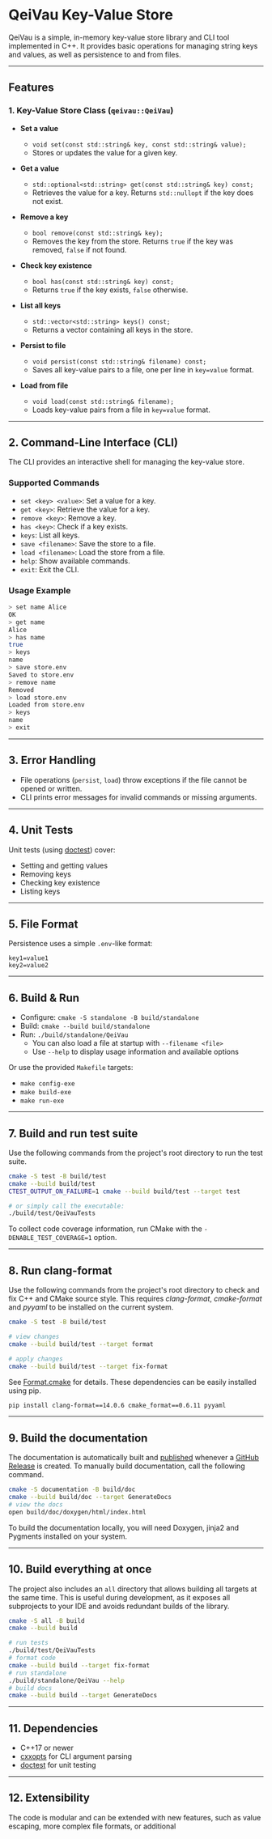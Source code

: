 # QeiVau Key-Value Store

QeiVau is a simple, in-memory key-value store library and CLI tool implemented in C++. It provides basic operations for managing string keys and values, as well as persistence to and from files.

---

## Features

### 1. Key-Value Store Class (`qeivau::QeiVau`)

- **Set a value**

  - `void set(const std::string& key, const std::string& value);`
  - Stores or updates the value for a given key.

- **Get a value**

  - `std::optional<std::string> get(const std::string& key) const;`
  - Retrieves the value for a key. Returns `std::nullopt` if the key does not exist.

- **Remove a key**

  - `bool remove(const std::string& key);`
  - Removes the key from the store. Returns `true` if the key was removed, `false` if not found.

- **Check key existence**

  - `bool has(const std::string& key) const;`
  - Returns `true` if the key exists, `false` otherwise.

- **List all keys**

  - `std::vector<std::string> keys() const;`
  - Returns a vector containing all keys in the store.

- **Persist to file**

  - `void persist(const std::string& filename) const;`
  - Saves all key-value pairs to a file, one per line in `key=value` format.

- **Load from file**
  - `void load(const std::string& filename);`
  - Loads key-value pairs from a file in `key=value` format.

---

## 2. Command-Line Interface (CLI)

The CLI provides an interactive shell for managing the key-value store.

### Supported Commands

- `set <key> <value>`: Set a value for a key.
- `get <key>`: Retrieve the value for a key.
- `remove <key>`: Remove a key.
- `has <key>`: Check if a key exists.
- `keys`: List all keys.
- `save <filename>`: Save the store to a file.
- `load <filename>`: Load the store from a file.
- `help`: Show available commands.
- `exit`: Exit the CLI.

### Usage Example

```sh
> set name Alice
OK
> get name
Alice
> has name
true
> keys
name
> save store.env
Saved to store.env
> remove name
Removed
> load store.env
Loaded from store.env
> keys
name
> exit
```

---

## 3. Error Handling

- File operations (`persist`, `load`) throw exceptions if the file cannot be opened or written.
- CLI prints error messages for invalid commands or missing arguments.

---

## 4. Unit Tests

Unit tests (using [doctest](https://github.com/doctest/doctest)) cover:

- Setting and getting values
- Removing keys
- Checking key existence
- Listing keys

---

## 5. File Format

Persistence uses a simple `.env`-like format:

```
key1=value1
key2=value2
```

---

## 6. Build & Run

- Configure: `cmake -S standalone -B build/standalone`
- Build: `cmake --build build/standalone`
- Run: `./build/standalone/QeiVau`
  - You can also load a file at startup with `--filename <file>`
  - Use `--help` to display usage information and available options

Or use the provided `Makefile` targets:

- `make config-exe`
- `make build-exe`
- `make run-exe`

---

## 7. Build and run test suite

Use the following commands from the project's root directory to run the test suite.

```bash
cmake -S test -B build/test
cmake --build build/test
CTEST_OUTPUT_ON_FAILURE=1 cmake --build build/test --target test

# or simply call the executable:
./build/test/QeiVauTests
```

To collect code coverage information, run CMake with the `-DENABLE_TEST_COVERAGE=1` option.

---

## 8. Run clang-format

Use the following commands from the project's root directory to check and fix C++ and CMake source style.
This requires _clang-format_, _cmake-format_ and _pyyaml_ to be installed on the current system.

```bash
cmake -S test -B build/test

# view changes
cmake --build build/test --target format

# apply changes
cmake --build build/test --target fix-format
```

See [Format.cmake](https://github.com/TheLartians/Format.cmake) for details.
These dependencies can be easily installed using pip.

```bash
pip install clang-format==14.0.6 cmake_format==0.6.11 pyyaml
```

---

## 9. Build the documentation

The documentation is automatically built and [published](https://thelartians.github.io/ModernCppStarter) whenever a [GitHub Release](https://help.github.com/en/github/administering-a-repository/managing-releases-in-a-repository) is created.
To manually build documentation, call the following command.

```bash
cmake -S documentation -B build/doc
cmake --build build/doc --target GenerateDocs
# view the docs
open build/doc/doxygen/html/index.html
```

To build the documentation locally, you will need Doxygen, jinja2 and Pygments installed on your system.

-----

## 10. Build everything at once

The project also includes an `all` directory that allows building all targets at the same time.
This is useful during development, as it exposes all subprojects to your IDE and avoids redundant builds of the library.

```bash
cmake -S all -B build
cmake --build build

# run tests
./build/test/QeiVauTests
# format code
cmake --build build --target fix-format
# run standalone
./build/standalone/QeiVau --help
# build docs
cmake --build build --target GenerateDocs
```

---

## 11. Dependencies

- C++17 or newer
- [cxxopts](https://github.com/jarro2783/cxxopts) for CLI argument parsing
- [doctest](https://github.com/doctest/doctest) for unit testing

---

## 12. Extensibility

The code is modular and can be extended with new features, such as value escaping, more complex file formats, or additional
